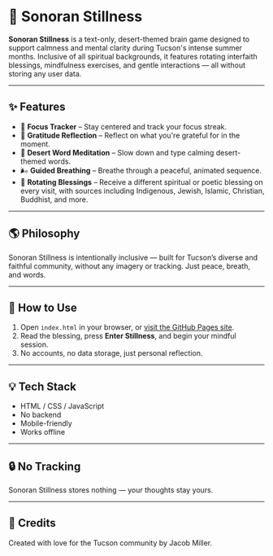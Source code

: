 # 🌵 Sonoran Stillness

**Sonoran Stillness** is a text-only, desert-themed brain game designed to support calmness and mental clarity during Tucson's intense summer months. Inclusive of all spiritual backgrounds, it features rotating interfaith blessings, mindfulness exercises, and gentle interactions — all without storing any user data.

---

## ✨ Features

- 🧘 **Focus Tracker** – Stay centered and track your focus streak.
- 🙏 **Gratitude Reflection** – Reflect on what you're grateful for in the moment.
- 🌵 **Desert Word Meditation** – Slow down and type calming desert-themed words.
- 🌬️ **Guided Breathing** – Breathe through a peaceful, animated sequence.
- 📜 **Rotating Blessings** – Receive a different spiritual or poetic blessing on every visit, with sources including Indigenous, Jewish, Islamic, Christian, Buddhist, and more.

---

## 🌎 Philosophy

Sonoran Stillness is intentionally inclusive — built for Tucson’s diverse and faithful community, without any imagery or tracking. Just peace, breath, and words.

---

## 🚀 How to Use

1. Open `index.html` in your browser, or [visit the GitHub Pages site](#).
2. Read the blessing, press **Enter Stillness**, and begin your mindful session.
3. No accounts, no data storage, just personal reflection.

---

## 💡 Tech Stack

- HTML / CSS / JavaScript
- No backend
- Mobile-friendly
- Works offline

---

## 🔒 No Tracking

Sonoran Stillness stores nothing — your thoughts stay yours.

---

## 🙌 Credits

Created with love for the Tucson community by Jacob Miller.
